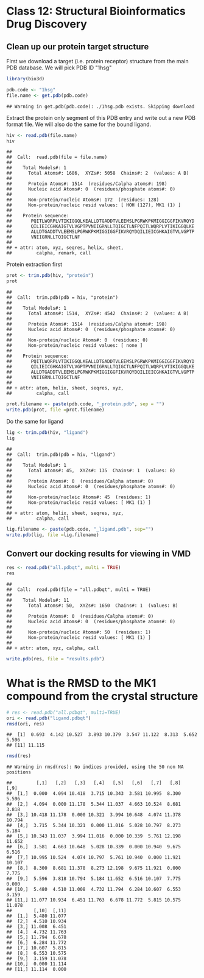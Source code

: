 Class 12: Structural Bioinformatics Drug Discovery
================

Clean up our protein target structure
-------------------------------------

First we download a target (i.e. protein receptor) structure from the main PDB database. We will pick PDB ID "1hsg"

``` r
library(bio3d)

pdb.code <- "1hsg"
file.name <- get.pdb(pdb.code)
```

    ## Warning in get.pdb(pdb.code): ./1hsg.pdb exists. Skipping download

Extract the protein only segment of this PDB entry and write out a new PDB format file. We will also do the same for the bound ligand.

``` r
hiv <- read.pdb(file.name)
hiv
```

    ## 
    ##  Call:  read.pdb(file = file.name)
    ## 
    ##    Total Models#: 1
    ##      Total Atoms#: 1686,  XYZs#: 5058  Chains#: 2  (values: A B)
    ## 
    ##      Protein Atoms#: 1514  (residues/Calpha atoms#: 198)
    ##      Nucleic acid Atoms#: 0  (residues/phosphate atoms#: 0)
    ## 
    ##      Non-protein/nucleic Atoms#: 172  (residues: 128)
    ##      Non-protein/nucleic resid values: [ HOH (127), MK1 (1) ]
    ## 
    ##    Protein sequence:
    ##       PQITLWQRPLVTIKIGGQLKEALLDTGADDTVLEEMSLPGRWKPKMIGGIGGFIKVRQYD
    ##       QILIEICGHKAIGTVLVGPTPVNIIGRNLLTQIGCTLNFPQITLWQRPLVTIKIGGQLKE
    ##       ALLDTGADDTVLEEMSLPGRWKPKMIGGIGGFIKVRQYDQILIEICGHKAIGTVLVGPTP
    ##       VNIIGRNLLTQIGCTLNF
    ## 
    ## + attr: atom, xyz, seqres, helix, sheet,
    ##         calpha, remark, call

Protein extraction first

``` r
prot <- trim.pdb(hiv, "protein")
prot
```

    ## 
    ##  Call:  trim.pdb(pdb = hiv, "protein")
    ## 
    ##    Total Models#: 1
    ##      Total Atoms#: 1514,  XYZs#: 4542  Chains#: 2  (values: A B)
    ## 
    ##      Protein Atoms#: 1514  (residues/Calpha atoms#: 198)
    ##      Nucleic acid Atoms#: 0  (residues/phosphate atoms#: 0)
    ## 
    ##      Non-protein/nucleic Atoms#: 0  (residues: 0)
    ##      Non-protein/nucleic resid values: [ none ]
    ## 
    ##    Protein sequence:
    ##       PQITLWQRPLVTIKIGGQLKEALLDTGADDTVLEEMSLPGRWKPKMIGGIGGFIKVRQYD
    ##       QILIEICGHKAIGTVLVGPTPVNIIGRNLLTQIGCTLNFPQITLWQRPLVTIKIGGQLKE
    ##       ALLDTGADDTVLEEMSLPGRWKPKMIGGIGGFIKVRQYDQILIEICGHKAIGTVLVGPTP
    ##       VNIIGRNLLTQIGCTLNF
    ## 
    ## + attr: atom, helix, sheet, seqres, xyz,
    ##         calpha, call

``` r
prot.filename <- paste(pdb.code, "_protein.pdb", sep = "")
write.pdb(prot, file =prot.filename)
```

Do the same for ligand

``` r
lig <- trim.pdb(hiv, "ligand")
lig
```

    ## 
    ##  Call:  trim.pdb(pdb = hiv, "ligand")
    ## 
    ##    Total Models#: 1
    ##      Total Atoms#: 45,  XYZs#: 135  Chains#: 1  (values: B)
    ## 
    ##      Protein Atoms#: 0  (residues/Calpha atoms#: 0)
    ##      Nucleic acid Atoms#: 0  (residues/phosphate atoms#: 0)
    ## 
    ##      Non-protein/nucleic Atoms#: 45  (residues: 1)
    ##      Non-protein/nucleic resid values: [ MK1 (1) ]
    ## 
    ## + attr: atom, helix, sheet, seqres, xyz,
    ##         calpha, call

``` r
lig.filename <- paste(pdb.code, "_ligand.pdb", sep="")
write.pdb(lig, file =lig.filename)
```

Convert our docking results for viewing in VMD
----------------------------------------------

``` r
res <- read.pdb("all.pdbqt", multi = TRUE)
res
```

    ## 
    ##  Call:  read.pdb(file = "all.pdbqt", multi = TRUE)
    ## 
    ##    Total Models#: 11
    ##      Total Atoms#: 50,  XYZs#: 1650  Chains#: 1  (values: B)
    ## 
    ##      Protein Atoms#: 0  (residues/Calpha atoms#: 0)
    ##      Nucleic acid Atoms#: 0  (residues/phosphate atoms#: 0)
    ## 
    ##      Non-protein/nucleic Atoms#: 50  (residues: 1)
    ##      Non-protein/nucleic resid values: [ MK1 (1) ]
    ## 
    ## + attr: atom, xyz, calpha, call

``` r
write.pdb(res, file = "results.pdb")
```

What is the RMSD to the MK1 compound from the crystal structure
===============================================================

``` r
# res <- read.pdb("all.pdbqt", multi=TRUE)
ori <- read.pdb("ligand.pdbqt")
rmsd(ori, res)
```

    ##  [1]  0.693  4.142 10.527  3.893 10.379  3.547 11.122  8.313  5.652  5.596
    ## [11] 11.115

``` r
rmsd(res)
```

    ## Warning in rmsd(res): No indices provided, using the 50 non NA positions

    ##         [,1]   [,2]   [,3]   [,4]   [,5]   [,6]   [,7]   [,8]   [,9]
    ##  [1,]  0.000  4.094 10.418  3.715 10.343  3.581 10.995  8.300  5.596
    ##  [2,]  4.094  0.000 11.178  5.344 11.037  4.663 10.524  8.681  3.818
    ##  [3,] 10.418 11.178  0.000 10.321  3.994 10.648  4.074 11.378 10.794
    ##  [4,]  3.715  5.344 10.321  0.000 11.016  5.028 10.797  8.273  5.184
    ##  [5,] 10.343 11.037  3.994 11.016  0.000 10.339  5.761 12.198 11.652
    ##  [6,]  3.581  4.663 10.648  5.028 10.339  0.000 10.940  9.675  6.516
    ##  [7,] 10.995 10.524  4.074 10.797  5.761 10.940  0.000 11.921 10.107
    ##  [8,]  8.300  8.681 11.378  8.273 12.198  9.675 11.921  0.000  7.775
    ##  [9,]  5.596  3.818 10.794  5.184 11.652  6.516 10.107  7.775  0.000
    ## [10,]  5.480  4.510 11.008  4.732 11.794  6.284 10.607  6.553  3.159
    ## [11,] 11.077 10.934  6.451 11.763  6.678 11.772  5.815 10.575 11.078
    ##        [,10]  [,11]
    ##  [1,]  5.480 11.077
    ##  [2,]  4.510 10.934
    ##  [3,] 11.008  6.451
    ##  [4,]  4.732 11.763
    ##  [5,] 11.794  6.678
    ##  [6,]  6.284 11.772
    ##  [7,] 10.607  5.815
    ##  [8,]  6.553 10.575
    ##  [9,]  3.159 11.078
    ## [10,]  0.000 11.114
    ## [11,] 11.114  0.000
